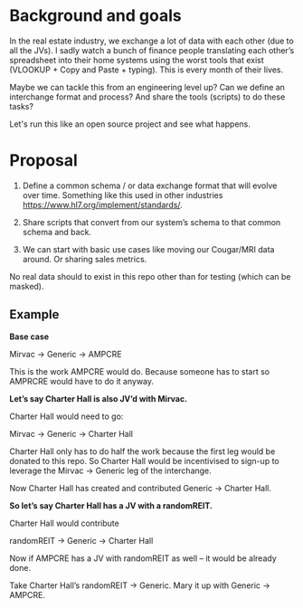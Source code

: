 # Background and goals

In the real estate industry, we exchange a lot of data with each other (due to all the JVs). I sadly watch a bunch of finance people translating each other’s spreadsheet into their home systems using the worst tools that exist (VLOOKUP + Copy and Paste + typing). This is every month of their lives.

Maybe we can tackle this from an engineering level up? Can we define an interchange format and process? And share the tools (scripts) to do these tasks?

Let's run this like an open source project and see what happens.

# Proposal

1.	Define a common schema / or data exchange format that will evolve over time. Something like this used in other industries https://www.hl7.org/implement/standards/.

2.	Share scripts that convert from our system’s schema to that common schema and back.

3.	We can start with basic use cases like moving our Cougar/MRI data around. Or sharing sales metrics.

No real data should to exist in this repo other than for testing (which can be masked).

## Example

**Base case**

Mirvac -> Generic -> AMPCRE  

This is the work AMPCRE would do. Because someone has to start so AMPRCRE would have to do it anyway.

**Let’s say Charter Hall is also JV’d with Mirvac.**

Charter Hall would need to go:

Mirvac -> Generic -> Charter Hall

Charter Hall only has to do half the work because the first leg would be donated to this repo. So Charter Hall would be incentivised to sign-up to leverage the Mirvac -> Generic leg of the interchange.

Now Charter Hall has created and contributed Generic -> Charter Hall.

**So let’s say Charter Hall has a JV with a randomREIT.**

Charter Hall would contribute

randomREIT -> Generic -> Charter Hall

Now if AMPCRE has a JV with randomREIT as well – it would be already done. 

Take Charter Hall’s randomREIT -> Generic. Mary it up with Generic -> AMPCRE.

